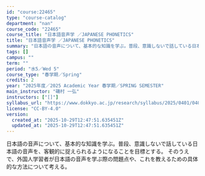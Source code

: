 ```yaml
---
id: "course:22465"
type: "course-catalog"
department: "nan"
course_code: "22465"
course_title: "日本語音声学 ／JAPANESE PHONETICS"
title: "日本語音声学 ／JAPANESE PHONETICS"
summary: "日本語の音声について、基本的な知識を学ぶ。普段、意識しないで話している日本語の音声を、客観的に捉えられるようになることを目標とする。 そのうえで、外国人学習者が日本語の音声を学ぶ際の問題点や、これを教えるための具体的な方法について考える。"
tags: []
campus: ""
term: ""
period: "水5／Wed 5"
course_type: "春学期／Spring"
credits: 2
year: "2025年度／2025 Academic Year 春学期／SPRING SEMESTER"
main_instructor: "磯村 一弘"
instructors: ["[]"]
syllabus_url: "https://www.dokkyo.ac.jp/research/syllabus/2025/0401/0401_22465_ja_JP.html"
license: "CC-BY-4.0"
version:
  created_at: "2025-10-29T12:47:51.635451Z"
  updated_at: "2025-10-29T12:47:51.635451Z"
---
```

日本語の音声について、基本的な知識を学ぶ。普段、意識しないで話している日本語の音声を、客観的に捉えられるようになることを目標とする。 そのうえで、外国人学習者が日本語の音声を学ぶ際の問題点や、これを教えるための具体的な方法について考える。
